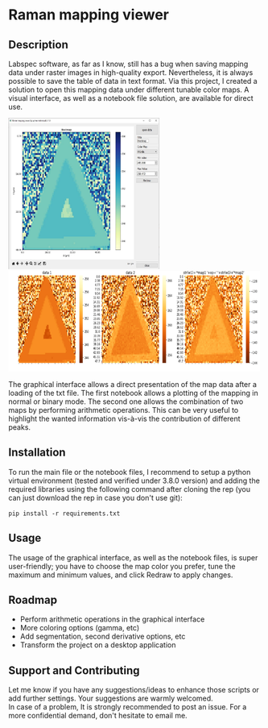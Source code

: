 # Raman mapping viewer


## Description
Labspec software, as far as I know, still has a bug when saving mapping data under raster images in high-quality export. Nevertheless, it is always possible to save the table of data in text format. Via this project, I created a solution to open this mapping data under different tunable color maps. 
A visual interface, as well as a notebook file solution, are available for direct use.

<img src="screenshot_app.png" alt="screenshot_app.png" style="width:300px;height:300px;"> 
<img src="screenshot_triplefig.png" alt="screenshot_app.png" style="width:500px;height:200px;"> 

The graphical interface allows a direct presentation of the map data after a loading of the txt file. The first notebook allows a plotting of the mapping in normal or binary mode. The second one allows the combination of two maps by performing arithmetic operations. This can be very useful to highlight the wanted information vis-à-vis the contribution of different peaks.

## Installation
To run the main file or the notebook files, I recommend to setup a python virtual environment (tested and verified under 3.8.0 version) and adding the required libraries using the following command after cloning the rep (you can just download the rep in case you don't use git):
```console
pip install -r requirements.txt
```
## Usage
The usage of the graphical interface, as well as the notebook files, is super user-friendly; you have to choose the map color you prefer, tune the maximum and minimum values, and click Redraw to apply changes.

## Roadmap
 <ul>
  <li>Perform arithmetic operations in the graphical interface</li>
  <li>More coloring options (gamma, etc)</li>
  <li>Add segmentation, second derivative options, etc</li>
  <li>Transform the project on a desktop application</li>
</ul> 

## Support and Contributing
Let me know if you have any suggestions/ideas to enhance those scripts or add further settings. Your suggestions are warmly welcomed.
<br>
In case of a problem, It is strongly recommended to post an issue. For a more confidential demand, don't hesitate to email me.


